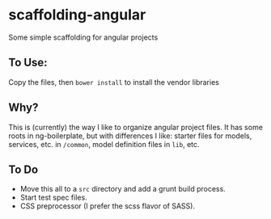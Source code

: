 scaffolding-angular
===================

Some simple scaffolding for angular projects

## To Use:

Copy the files, then `bower install` to install the vendor libraries

## Why?

This is (currently) the way I like to organize angular project files. It has some roots in ng-boilerplate, but with differences I like: starter files for models, services, etc. in `/common`, model definition files in `lib`, etc.

## To Do

- Move this all to a `src` directory and add a grunt build process.
- Start test spec files.
- CSS preprocessor (I prefer the scss flavor of SASS).